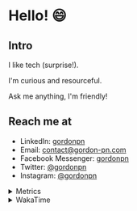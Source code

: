# Hello! 😄

## Intro

I like tech (surprise!).

I'm curious and resourceful.

Ask me anything, I'm friendly!

## Reach me at

- LinkedIn: [gordonpn](https://www.linkedin.com/in/gordonpn/)
- Email: [contact@gordon-pn.com](mailto:contact@gordon-pn.com)
- Facebook Messenger: [gordonpn](https://www.messenger.com/t/Gordonpn)
- Twitter: [@gordonpn](https://twitter.com/Gordonpn)
- Instagram: [@gordonpn](https://www.instagram.com/gordonpn/)

<details>
  <summary>Metrics</summary>

  <img align="center" src="https://github.com/gordonpn/gordonpn/blob/master/github-metrics.svg" alt="GitHub Metrics">

</details>

<details>
  <summary>WakaTime</summary>

  <!--START_SECTION:waka-->
📊 **This Week I Spent My Time On** 

```text
💬 Programming Languages: 
Java                     9 hrs 22 mins       ██████████████████░░░░░░░   71.79 % 
XML                      1 hr 39 mins        ███░░░░░░░░░░░░░░░░░░░░░░   12.66 % 
Brazil Dependency Config 1 hr 11 mins        ██░░░░░░░░░░░░░░░░░░░░░░░   09.14 % 
Bash                     20 mins             █░░░░░░░░░░░░░░░░░░░░░░░░   02.66 % 
Makefile                 18 mins             █░░░░░░░░░░░░░░░░░░░░░░░░   02.38 % 

🔥 Editors: 
IntelliJ IDEA            12 hrs 33 mins      ████████████████████████░   96.11 % 
VS Code                  30 mins             █░░░░░░░░░░░░░░░░░░░░░░░░   03.89 % 
```


 Last Updated on 17/10/2024 16:27:30 UTC
<!--END_SECTION:waka-->
</details>
